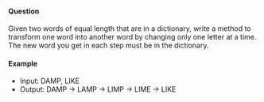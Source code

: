 #### Question

Given two words of equal length that are in a dictionary, write a method to transform one word into another word by changing only one letter at a time. The new word you get in each step must be in the dictionary.

#### Example

- Input: DAMP, LIKE
- Output: DAMP -> LAMP -> LIMP -> LIME -> LIKE
